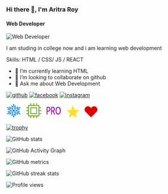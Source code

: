 
### Hi there 👋, I'm Aritra Roy
#### Web Developer
![Web Developer](https://arturssmirnovs.gihttps://scontent.fccu5-1.fna.fbcdn.net/v/t1.6435-9/118766227_1004824863298844_2872289926774748991_n.jpg?stp=c52.0.206.206a_dst-jpg_p206x206&_nc_cat=102&ccb=1-5&_nc_sid=da31f3&_nc_ohc=NHY6qLDrYEoAX_7czfa&_nc_ht=scontent.fccu5-1.fna&oh=00_AT-mZf_whDQhynWedixUchETSHaf49Vfbia_DY1FqJZpdw&oe=627998EFthub.io/github-profile-readme-generator/images/banner.png)

I am studing in college now and i am learning web development

Skills:   HTML / CSS/ JS / REACT

- 🌱 I’m currently learning HTML 
- 👯 I’m looking to collaborate on github 
- 💬 Ask me about Web Development 


[<img src='https://cdn.jsdelivr.net/npm/simple-icons@3.0.1/icons/github.svg' alt='github' height='40'>](https://github.com/SuvoAritra)  [<img src='https://cdn.jsdelivr.net/npm/simple-icons@3.0.1/icons/facebook.svg' alt='facebook' height='40'>](https://www.facebook.com//aritra.roysuvo)  [<img src='https://cdn.jsdelivr.net/npm/simple-icons@3.0.1/icons/instagram.svg' alt='instagram' height='40'>](https://www.instagram.com/_mr__roy__/)  

<a href='https://archiveprogram.github.com/'><img src='https://raw.githubusercontent.com/acervenky/animated-github-badges/master/assets/acbadge.gif' width='40' height='40'></a> <a href='https://docs.github.com/en/developers'><img src='https://raw.githubusercontent.com/acervenky/animated-github-badges/master/assets/devbadge.gif' width='40' height='40'></a> <a href='https://github.com/pricing'><img src='https://raw.githubusercontent.com/acervenky/animated-github-badges/master/assets/pro.gif' width='40' height='40'></a> <a href='https://stars.github.com/'><img src='https://raw.githubusercontent.com/acervenky/animated-github-badges/master/assets/starbadge.gif' width='35' height='35'></a> <a href='https://docs.github.com/en/github/supporting-the-open-source-community-with-github-sponsors'><img src='https://raw.githubusercontent.com/acervenky/animated-github-badges/master/assets/sponsorbadge.gif' width='35' height='35'></a> 

[![trophy](https://github-profile-trophy.vercel.app/?username=SuvoAritra)](https://github.com/ryo-ma/github-profile-trophy)

![GitHub stats](https://github-readme-stats.vercel.app/api?username=SuvoAritra&show_icons=true)  

![GitHub Activity Graph](https://activity-graph.herokuapp.com/graph?username=SuvoAritra)  

![GitHub metrics](https://metrics.lecoq.io/SuvoAritra)  

![GitHub streak stats](https://github-readme-streak-stats.herokuapp.com/?user=SuvoAritra)  

![Profile views](https://gpvc.arturio.dev/SuvoAritra)  
